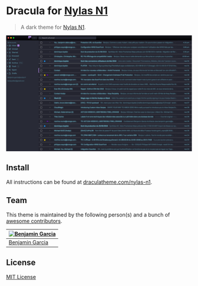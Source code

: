 # Dracula for [Nylas N1](http://nylas.com)

> A dark theme for [Nylas N1](http://nylas.com).

![Screenshot](./screenshot.png)

## Install

All instructions can be found at [draculatheme.com/nylas-n1](https://draculatheme.com/nylas-n1).

## Team

This theme is maintained by the following person(s) and a bunch of [awesome contributors](https://github.com/dracula/nylas-n1/graphs/contributors).

| [![Benjamin Garcia](https://avatars3.githubusercontent.com/u/1433960?v=3&s=70)](https://github.com/benjamingarcia/) |
| --- |
| [Benjamin Garcia](https://github.com/benjamingarcia) |

## License

[MIT License](./LICENSE)
